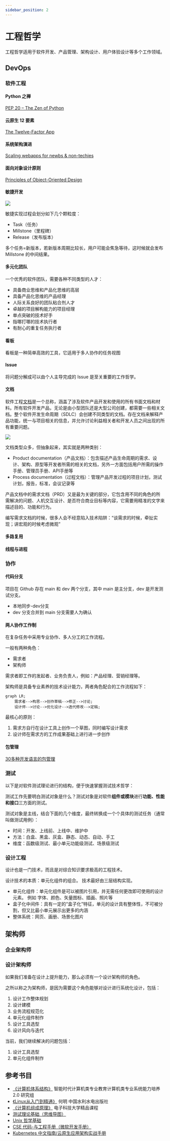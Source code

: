 ```yaml
---
sidebar_position: 2
---
```


# 工程哲学

工程哲学适用于软件开发、产品管理、架构设计、用户体验设计等多个工作领域。  


## DevOps

### 软件工程 

#### Python 之禅 

[PEP 20 – The Zen of Python](https://peps.python.org/pep-0020/)

#### 云原生 12 要素

[The Twelve-Factor App](https://12factor.net/zh_cn/)

#### 系统架构演进

[Scaling webapps for newbs & non-techies](https://arcentry.com/blog/scaling-webapps-for-newbs-and-non-techies/)

#### 面向对象设计原则

[Principles of Object-Oriented Design](http://www.cs.utsa.edu/~cs3443/notes/designPrinciples/designPrinciples.html#:~:text=Principles%20of%20Object-Oriented%20Design%201%20Single%20Responsibility%20Principle,Segregation%20Principle%20%28ISP%29%205%20Dependency%20Inversion%20Principle%20%28DIP%29)

#### 敏捷开发

![](img/agile.png)

敏捷实现过程会划分如下几个颗粒度：

- Task（任务）
- Millstone（里程碑）
- Release（发布版本）

多个任务=新版本，若新版本周期比较长，用户可能会焦急等待，这时候就会发布 Millstone 的中间结果。

#### 多元化团队

一个优秀的软件团队，需要各种不同类型的人才：  

* 具备商业思维和产品化思维的高层
* 具备产品化思维的产品经理
* 人际关系良好的团队粘合剂人才
* 卓越的项目解构能力的项目经理
* 单点突破的技术好手
* 指哪打哪的技术执行者
* 有耐心的重复任务执行者

#### 看板

看板是一种简单高效的工具，它适用于多人协作的任务视图

#### Issue

将问题分解成可以由个人主导完成的 Issue 是至关重要的工作哲学。

#### 文档

软件工程[文档](https://blog.prototypr.io/software-documentation-types-and-best-practices-1726ca595c7f)是一个总称，涵盖了涉及软件产品开发和使用的所有书面文档和材料。所有软件开发产品，无论是由小型团队还是大型公司创建，都需要一些相关文档。整个软件开发生命周期（SDLC）会创建不同类型的文档。存在文档来解释产品功能，统一与项目相关的信息，并允许讨论利益相关者和开发人员之间出现的所有重要问题。

![](img/doctype.webp)

文档类型众多，但抽象起来，其实就是两种类别：

- Product documentation（产品文档）：包含描述产品生命周期的需求、设计、架构、原型等开发者所需的相关的文档，另外一方面包括用户所需的操作手册、管理员手册、API手册等
- Process documentation（过程文档）：管理产品开发过程的项目计划，测试计划，报告，标准，会议记录等

产品文档中的需求文档（PRD）又是最为关键的部分，它包含用不同的角色的所需解决的问题、人机交互设计、是否符合商业目标等内容，它需要用精准的文字来描述目的、功能和行为。

编写需求文档的时候，很多人会不经意陷入技术陷阱：“谈需求的时候，牵扯实现；讲宏观的时候考虑微观”

#### 多路复用

#### 线程与进程

### 协作

#### 代码分支

项目在 Github 存在 main 和 dev 两个分支，其中 main 是主分支，dev 是开发测试分支。

* 本地同步-dev分支
* dev 分支合并到 main 分支需要人为确认


#### 两人协作工作制

在复杂任务中采用专业协作、多人分工的工作流程。

一般有两种角色：

* 需求者
* 架构师

需求者即工作的发起者、业务负责人，例如：产品经理、营销经理等。

架构师是具备专业素养的技术设计能力，两者角色配合的工作流程如下： 


```mermaid
graph LR;
    需求者-->构思-->创作草稿-->修正-->讨论;
    设计师-->讨论-->优化设计-->迭代修改-->定稿;
```


最核心的原则：

1. 需求方自行在设计工具上创作一个草图，同时编写设计需求
2. 设计师在需求方的工作成果基础上进行进一步创作


#### 包管理

[30多种开发语言的包管理](http://codelani.com/posts/does-every-programming-language-have-a-central-package-repository.html)

### 测试

以下是对软件测试理论进行的结构，便于快速掌握测试技术哲学：

测试工作先要明白测试对象是什么？测试对象是对软件**组件或模块**进行**功能、性能和接口**三方面的测试。

测试对象是主线，结合下面的几个维度，最终转换成一个个具体的测试任务（通常叫做测试用例）：

* 时间：开发、上线前、上线中、维护中
* 方法：白盒、黑盒、灰盒、静态、动态、自动、手工
*  维度：函数级测试、最小单元功能级测试、场景级测试


### 设计工程

设计也是一门技术，而且是对综合知识要求极高的工程技术。 

设计技术的本质：单元化组件的组合。 技术最好由三层结构实现。  

* 单元化组件：单元化组件是可以被图片引用，并无需任何更改即可使用的设计元素。 例如 字体、颜色、矢量图标、插画、照片等
* 盒子化中间件：具有一定的“盒子化”特征，单元的设计具有整体性，不可被分割，但又比最小单元展示出更多的内涵
* 整体系统：网页、画册、场景化图片


## 架构师

### 企业架构师
### 设计架构师

如果我们准备在设计上提升能力，那么必须有一个设计架构师的角色。  

之所以称之为架构师，是因为需要这个角色能够对设计进行系统化设计，包括：

1. 设计工作整体规划
2. 设计建模
3. 业务流程规范化
4. 单元化组件制作
5. 设计工具选型
6. 设计风向与迭代

当前，我们继续解决的问题包括：

1. 设计工具选型
2. 单元化组件制作



## 参考书目

* [《计算机体系结构》](https://foxsen.github.io/archbase/) 智能时代计算机类专业教育计算机类专业系统能力培养 2.0 研究组
* [《Linux从入门到精通》](http://xue.bookln.cn/book/26867/7af466) 何明 中国水利水电出版社
* [《计算机组成原理》](https://arcentry.com/blog/scaling-webapps-for-newbs-and-non-techies/)  电子科技大学精品课程
* [测试理论基础（思维导图）](https://www.cnblogs.com/dongye95/p/9312027.html)
* [Unix 哲学基础](http://www.catb.org/~esr/writings/taoup/html/ch01s06.html)
* [CSE 代码-与工程手册（微软开发手册）](https://microsoft.github.io/code-with-engineering-playbook/)
* [Kubernetes 中文指南/云原生应用架构实战手册](https://jimmysong.io/kubernetes-handbook/)